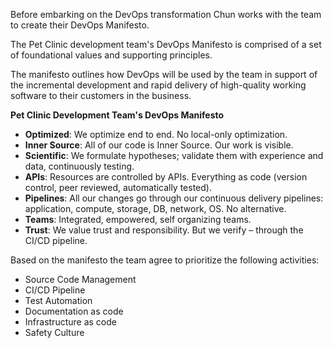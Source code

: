 Before embarking on the DevOps transformation Chun works with the team to create their DevOps Manifesto.

The Pet Clinic development team's DevOps Manifesto is comprised of a set of foundational values and supporting principles. 

The manifesto outlines how DevOps will be used by the team in support of the incremental development and rapid delivery of high-quality working software to their customers in the business.

**Pet Clinic Development Team's DevOps Manifesto**

- **Optimized**: We optimize end to end. No local-only optimization.  
- **Inner Source**: All of our code is Inner Source. Our work is visible.  
- **Scientific**: We formulate hypotheses; validate them with experience and data, continuously testing.  
- **APIs**: Resources are controlled by APIs. Everything as code (version control, peer reviewed, automatically tested).  
- **Pipelines**: All our changes go through our continuous delivery pipelines: application, compute, storage, DB, network, OS. No alternative.  
- **Teams**: Integrated, empowered, self organizing teams.  
- **Trust**: We value trust and responsibility. But we verify – through the CI/CD pipeline.  

Based on the manifesto the team agree to prioritize the following activities:

- Source Code Management  
- CI/CD Pipeline  
- Test Automation  
- Documentation as code  
- Infrastructure as code  
- Safety Culture  
